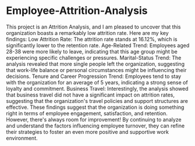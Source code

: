 # Employee-Attrition-Analysis
This project is an Attrition Analysis, and I am pleased to uncover that this organization boasts a remarkably low attrition rate. Here are my key findings:
Low Attrition Rate: The attrition rate stands at 16.12%, which is significantly lower to the retention rate.
Age-Related Trend: Employees aged 28-38 were more likely to leave, indicating that this age group might be experiencing specific challenges or pressures.
Marital-Status Trend: The analysis revealed that more single people left the organization, suggesting that work-life balance or personal circumstances might be influencing their decisions.
Tenure and Career Progression Trend: Employees tend to stay with the organization for an average of 5 years, indicating a strong sense of loyalty and commitment.
Business Travel: Interestingly, the analysis showed that business travel did not have a significant impact on attrition rates, suggesting that the organization's travel policies and support structures are effective.
These findings suggest that the organization is doing something right in terms of employee engagement, satisfaction, and retention. However, there's always room for improvement!
By continuing to analyze and understand the factors influencing employee turnover, they can refine their strategies to foster an even more positive and supportive work environment.
